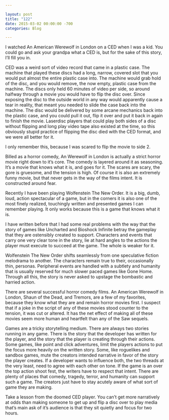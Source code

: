 ```yaml
---

layout: post  
title: "122"  
date: 2015-03-02 00:00:00 -700  
categories: Blog

---
```


I watched An American Werewolf in London on a CED when I was a kid. You could go and ask your grandpa what a CED is, but for the sake of this story, I’ll fill you in.   
  
CED was a weird sort of video record that came in a plastic case. The machine that played these discs had a long, narrow, covered slot that you would put almost the entire plastic case into. The machine would grab hold of the disc, and you would remove, the now empty, plastic case from the machine. The discs only held 60 minutes of video per side, so around halfway through a movie you would have to flip the disc over. Since exposing the disc to the outside world in any way would apparently cause a tear in reality, that meant you needed to slide the case back into the machine. The disc would be delivered by some arcane mechanics back into the plastic case, and you could pull it out, flip it over and put it back in again to finish the movie. Laserdisc players that could play both sides of a disc without flipping and long play video tape also existed at the time, so this obviously stupid practice of flipping the disc died with the CED format, and we were all better for it.   
  
I only remember this, because I was scared to flip the movie to side 2.   
  
Billed as a horror comedy, An Werewolf in London is actually a strict horror movie right down to it’s core. The comedy is layered around it as seasoning. It’s a movie that knows what it is, and goes for it. The scares are scary, the gore is gruesome, and the tension is high. Of course it is also an extremely funny movie, but that never gets in the way of the films intent. It is constructed around fear.   
  
Recently I have been playing Wolfenstein The New Order. It is a big, dumb, loud, action spectacular of a game, but in the corners it is also one of the most finely realized, touchingly written and presented games I can remember playing. It only works because this is a game that knows what it is.  
  
I have written before that I had some real problems with the way that the story of games like Uncharted and Bioshock Infinite betray the gameplay that they are ostensibly created to support. Characters and events that carry one very clear tone in the story, lie at hard angles to the actions the player must execute to succeed at the game. The whole is weaker for it.  
  
Wolfenstein The New Order shifts seamlessly from one speculative fiction melodrama to another. The characters remain true to their, occasionally thin, personas. Peripheral events are handled with a subtlety and humanity that is usually reserved for much slower paced games like Gone Home. Through all this, the story is never asked to upstage the bombastic and harried action.   
  
There are several successful horror comedy films. An American Werewolf in London, Shaun of the Dead, and Tremors, are a few of my favorites, because they know what they are and remain horror movies first. I suspect that if a joke in the script of any of these movies stood counter to the tension, it was cut or altered. It has the net effect of making all of these movies seem more human and heartfelt than any of the Saw sequels.   
  
Games are a tricky storytelling medium. There are always two stories running in any game. There is the story that the developer has written for the player, and the story that the player is creating through their actions. Some games, like point and click adventures, limit the players actions to put the focus more heavily on the written story. Some, like roguelikes and sandbox games, mute the creators intended narrative in favor of the story the player creates. If a developer wants to influence both, the two threads at the very least, need to agree with each other on tone. If the game is an over the top action shoot fest, the writers have to respect that intent. There are plenty of places that comedy, tragedy, terror, and humanity can support such a game. The creators just have to stay acutely aware of what sort of game they are making.  
  
Take a lesson from the doomed CED player. You can’t get more narratively at odds than making someone to get up and flip a disc over to play media that’s main ask of it’s audience is that they sit quietly and focus for two hours.